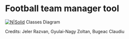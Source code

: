 # Football team manager tool

[![N|Solid](https://i.imgur.com/5AjAjBu.png)](https://imgur.com/5AjAjBu)
Classes Diagram

Credits: Jeler Razvan, Gyulai-Nagy Zoltan, Bugeac Claudiu
